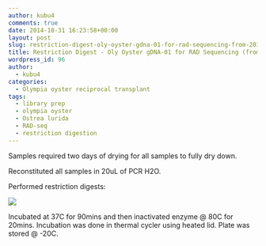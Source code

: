 ```yaml
---
author: kubu4
comments: true
date: 2014-10-31 16:23:58+00:00
layout: post
slug: restriction-digest-oly-oyster-gdna-01-for-rad-sequencing-from-20141029
title: Restriction Digest - Oly Oyster gDNA-01 for RAD Sequencing (from 20141029)
wordpress_id: 96
author:
  - kubu4
categories:
  - Olympia oyster reciprocal transplant
tags:
  - library prep
  - olympia oyster
  - Ostrea lurida
  - RAD-seq
  - restriction digestion
---
```


Samples required two days of drying for all samples to fully dry down.

Reconstituted all samples in 20uL of PCR H2O.

Performed restriction digests:

![](https://eagle.fish.washington.edu/Arabidopsis/20141031%20-%20OlyRADdigests.JPG)

Incubated at 37C for 90mins and then inactivated enzyme @ 80C for 20mins. Incubation was done in thermal cycler using heated lid. Plate was stored @ -20C.
